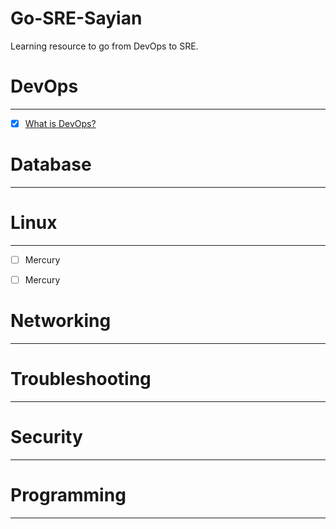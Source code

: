 # Go-SRE-Sayian

Learning resource to go from DevOps to SRE.

# DevOps
---------
- [x] [What is DevOps?](https://aws.amazon.com/devops/)

# Database
----------

# Linux
--------
- [ ] Mercury
- [ ] Mercury


# Networking
-------------

# Troubleshooting
-----------------

# Security
------------

# Programming
-------------